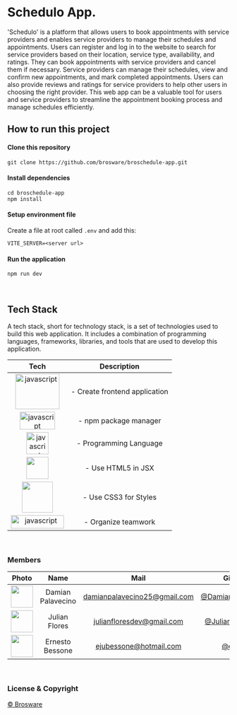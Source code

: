 # Schedulo App.

'Schedulo' is a platform that allows users to book appointments with service providers and enables service providers to manage their schedules and appointments. Users can register and log in to the website to search for service providers based on their location, service type, availability, and ratings. They can book appointments with service providers and cancel them if necessary. Service providers can manage their schedules, view and confirm new appointments, and mark completed appointments. Users can also provide reviews and ratings for service providers to help other users in choosing the right provider. This web app can be a valuable tool for users and service providers to streamline the appointment booking process and manage schedules efficiently.

## How to run this project

#### Clone this repository

    git clone https://github.com/brosware/broschedule-app.git

#### Install dependencies

    cd broschedule-app
    npm install

#### Setup environment file

Create a file at root called `.env` and add this:

    VITE_SERVER=<server url>

#### Run the application

    npm run dev

<br>

## Tech Stack

A tech stack, short for technology stack, is a set of technologies used to build this web application. It includes a combination of programming languages, frameworks, libraries, and tools that are used to develop this application.

|Tech | Description  |
| :-----: | :-----: |
|<img src="https://www.datocms-assets.com/45470/1631110818-logo-react-js.png" alt="javascript" width="100" height="80"/>|- Create frontend application
|<img src="https://upload.wikimedia.org/wikipedia/commons/thumb/d/db/Npm-logo.svg/540px-Npm-logo.svg.png" alt="javascript" width="80" height="40"/>|- npm package manager
|<img src="https://upload.wikimedia.org/wikipedia/commons/thumb/9/99/Unofficial_JavaScript_logo_2.svg/480px-Unofficial_JavaScript_logo_2.svg.png" alt="javascript" width="50" height="50"/>|- Programming Language
|<img src="https://cdn-icons-png.flaticon.com/512/732/732212.png" width="50" height="50"/>|- Use HTML5 in JSX
|<img src="https://cdn.freebiesupply.com/logos/large/2x/css3-logo-png-transparent.png" width="70" height="70"/>|- Use CSS3 for Styles
|<img src="https://upload.wikimedia.org/wikipedia/commons/thumb/7/7a/Trello-logo-blue.svg/2560px-Trello-logo-blue.svg.png" alt="javascript" width="120" height="30"/>|- Organize teamwork|

<br>

### Members

|Photo | Name  | Mail | Github
| :-----: | :-----: | :-----: | :-----: |
<img src="https://avatars.githubusercontent.com/u/84218482?v=4" height="50" width="50">| Damian Palavecino | damianpalavecino25@gmail.com | [@DamianPalavecino](https://github.com/DamianPalavecino)
<img src="https://avatars.githubusercontent.com/u/96196361?v=4" height="50" width="50">| Julian Flores | julianfloresdev@gmail.com | [@JulianFloresDev](https://github.com/JulianFloresDev)
<img src="https://avatars.githubusercontent.com/u/85576085?v=4" height="50" width="50">| Ernesto Bessone | ejubessone@hotmail.com | [@eju97](https://github.com/Eju97)


<br>

### License & Copyright
[© Brosware](https://github.com/brosware)

